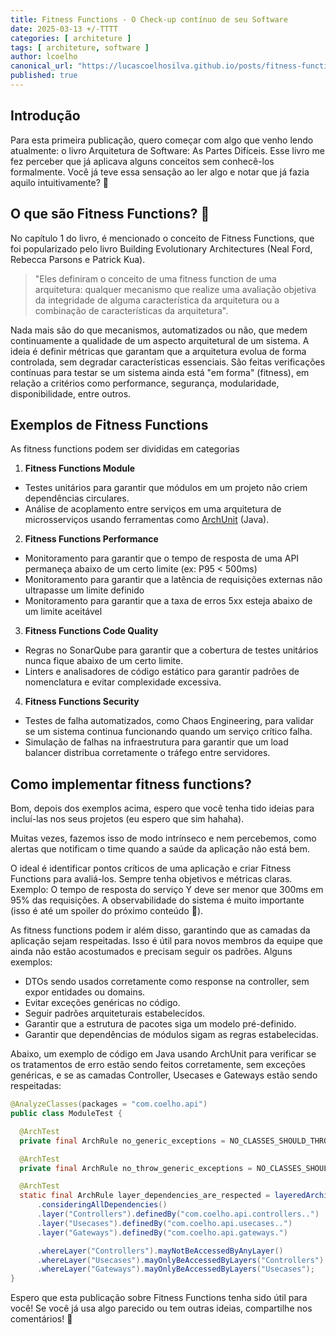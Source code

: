 ```yaml
---
title: Fitness Functions - O Check-up contínuo de seu Software
date: 2025-03-13 +/-TTTT
categories: [ architeture ]
tags: [ architeture, software ]
author: lcoelho
canonical_url: "https://lucascoelhosilva.github.io/posts/fitness-functions"
published: true
---
```


## Introdução

Para esta primeira publicação, quero começar com algo que venho lendo atualmente: o livro Arquitetura de Software: As Partes Difíceis. Esse livro me fez perceber que já aplicava alguns conceitos sem conhecê-los formalmente. Você já teve essa sensação ao ler algo e notar que já fazia aquilo intuitivamente? 😬

## O que são Fitness Functions? 👋

No capítulo 1 do livro, é mencionado o conceito de Fitness Functions, que foi popularizado pelo livro Building Evolutionary Architectures (Neal Ford, Rebecca Parsons e Patrick Kua).


> "Eles definiram o conceito de uma fitness function de uma arquitetura: qualquer mecanismo que realize uma avaliação objetiva da integridade de alguma característica da arquitetura ou a combinação de características da arquitetura".

Nada mais são do que mecanismos, automatizados ou não, que medem continuamente a qualidade de um aspecto arquitetural de um sistema. A ideia é definir métricas que garantam que a arquitetura evolua de forma controlada, sem degradar características essenciais. São feitas verificações contínuas para testar se um sistema ainda está "em forma" (fitness), em relação a critérios como performance, segurança, modularidade, disponibilidade, entre outros.


## Exemplos de Fitness Functions

As fitness functions podem ser divididas em categorias 

1. **Fitness Functions Module**
- Testes unitários para garantir que módulos em um projeto não criem dependências circulares.
- Análise de acoplamento entre serviços em uma arquitetura de microsserviços usando ferramentas como [ArchUnit](https://www.archunit.org) (Java).

2. **Fitness Functions Performance**
- Monitoramento para garantir que o tempo de resposta de uma API permaneça abaixo de um certo limite (ex: P95 < 500ms)
- Monitoramento para garantir que a latência de requisições externas não ultrapasse um limite definido 
- Monitoramento para garantir que a taxa de erros 5xx esteja abaixo de um limite aceitável

3. **Fitness Functions Code Quality**
- Regras no SonarQube para garantir que a cobertura de testes unitários nunca fique abaixo de um certo limite.
- Linters e analisadores de código estático para garantir padrões de nomenclatura e evitar complexidade excessiva.

4. **Fitness Functions Security**
- Testes de falha automatizados, como Chaos Engineering, para validar se um sistema continua funcionando quando um serviço crítico falha.
- Simulação de falhas na infraestrutura para garantir que um load balancer distribua corretamente o tráfego entre servidores.


## Como implementar fitness functions? 

Bom, depois dos exemplos acima, espero que você tenha tido ideias para incluí-las nos seus projetos (eu espero que sim hahaha).

Muitas vezes, fazemos isso de modo intrínseco e nem percebemos, como alertas que notificam o time quando a saúde da aplicação não está bem.

O ideal é identificar pontos críticos de uma aplicação e criar Fitness Functions para avaliá-los. Sempre tenha objetivos e métricas claras. Exemplo: O tempo de resposta do serviço Y deve ser menor que 300ms em 95% das requisições. A observabilidade do sistema é muito importante (isso é até um spoiler do próximo conteúdo 🫢).

As fitness functions podem ir além disso, garantindo que as camadas da aplicação sejam respeitadas. Isso é útil para novos membros da equipe que ainda não estão acostumados e precisam seguir os padrões. Alguns exemplos:

- DTOs sendo usados corretamente como response na controller, sem expor entidades ou domains.
- Evitar exceções genéricas no código.
- Seguir padrões arquiteturais estabelecidos.
- Garantir que a estrutura de pacotes siga um modelo pré-definido.
- Garantir que dependências de módulos sigam as regras estabelecidas.

Abaixo, um exemplo de código em Java usando ArchUnit para verificar se os tratamentos de erro estão sendo feitos corretamente, sem exceções genéricas, e se as camadas Controller, Usecases e Gateways estão sendo respeitadas:


```java
@AnalyzeClasses(packages = "com.coelho.api")
public class ModuleTest {

  @ArchTest
  private final ArchRule no_generic_exceptions = NO_CLASSES_SHOULD_THROW_GENERIC_EXCEPTIONS;

  @ArchTest
  private final ArchRule no_throw_generic_exceptions = NO_CLASSES_SHOULD_THROW_GENERIC_EXCEPTIONS;

  @ArchTest
  static final ArchRule layer_dependencies_are_respected = layeredArchitecture()
      .consideringAllDependencies()
      .layer("Controllers").definedBy("com.coelho.api.controllers..")
      .layer("Usecases").definedBy("com.coelho.api.usecases..")
      .layer("Gateways").definedBy("com.coelho.api.gateways.")

      .whereLayer("Controllers").mayNotBeAccessedByAnyLayer()
      .whereLayer("Usecases").mayOnlyBeAccessedByLayers("Controllers")
      .whereLayer("Gateways").mayOnlyBeAccessedByLayers("Usecases");
}
```

Espero que esta publicação sobre Fitness Functions tenha sido útil para você! Se você já usa algo parecido ou tem outras ideias, compartilhe nos comentários! 🚀
